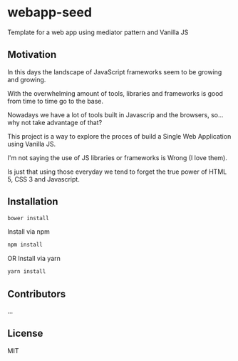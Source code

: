 # webapp-seed
Template for a web app using mediator pattern and Vanilla JS

## Motivation

In this days the landscape of JavaScript frameworks seem to be growing and growing.

With the overwhelming amount of tools, libraries and frameworks is good from time to time go to the base.

Nowadays we have a lot of tools built in Javascrip and the browsers, so... why not take advantage of that?

This project is a way to explore the proces of build a Single Web Application using Vanilla JS.

I'm not saying the use of JS libraries or frameworks is Wrong (I love them).

Is just that using those everyday we tend to forget the true power of HTML 5, CSS 3 and Javascript.


## Installation


```js
bower install
```

Install via npm

```js
npm install
```
OR
Install via yarn

```js
yarn install
```


## Contributors

...

## License

MIT